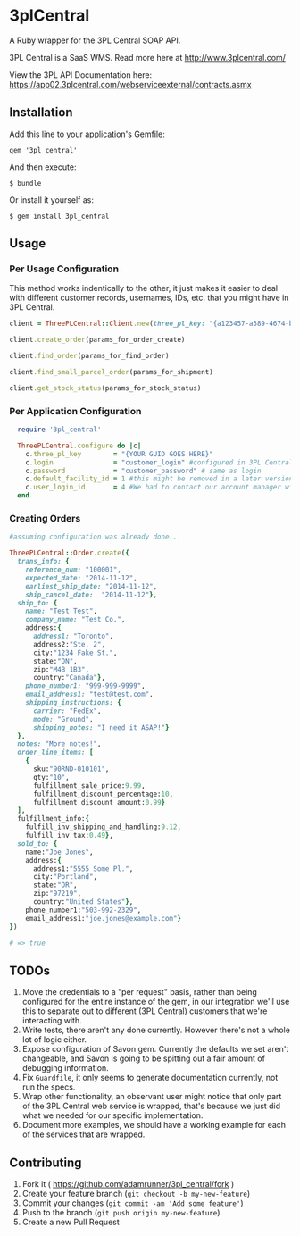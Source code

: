 # 3plCentral

A Ruby wrapper for the 3PL Central SOAP API.

3PL Central is a SaaS WMS. Read more here at http://www.3plcentral.com/

View the 3PL API Documentation here: https://app02.3plcentral.com/webserviceexternal/contracts.asmx
## Installation

Add this line to your application's Gemfile:

    gem '3pl_central'

And then execute:

    $ bundle

Or install it yourself as:

    $ gem install 3pl_central

## Usage

### Per Usage Configuration
This method works indentically to the other, it just makes it easier to deal with different customer records, usernames, IDs, etc. that you might have in 3PL Central.
```ruby
client = ThreePLCentral::Client.new(three_pl_key: "{a123457-a389-4674-bcdd-a646150aaf}", login: "3pluser"  , password: "3plpass", three_pl_id: "123")

client.create_order(params_for_order_create)

client.find_order(params_for_find_order)

client.find_small_parcel_order(params_for_shipment)

client.get_stock_status(params_for_stock_status)


```


### Per Application Configuration

```ruby
  require '3pl_central'

  ThreePLCentral.configure do |c|
    c.three_pl_key        = "{YOUR GUID GOES HERE}"
    c.login               = "customer_login" #configured in 3PL Central -> Customer -> Customer Users
    c.password            = "customer_password" # same as login
    c.default_facility_id = 1 #this might be removed in a later version, and we'll just look for the "Facility ID" on the order or item level.
    c.user_login_id       = 4 #We had to contact our account manager with 3PL Central to get this information.
  end

```
### Creating Orders

```ruby
#assuming configuration was already done...

ThreePLCentral::Order.create({
  trans_info: {
    reference_num: "100001",
    expected_date: "2014-11-12",
    earliest_ship_date: "2014-11-12",
    ship_cancel_date:  "2014-11-12"},
  ship_to: {
    name: "Test Test",
    company_name: "Test Co.",
    address:{
      address1: "Toronto",
      address2:"Ste. 2",
      city:"1234 Fake St.",
      state:"ON",
      zip:"M4B 1B3",
      country:"Canada"},
    phone_number1: "999-999-9999",
    email_address1: "test@test.com",
    shipping_instructions: {
      carrier: "FedEx",
      mode: "Ground",
      shipping_notes: "I need it ASAP!"}
  },
  notes: "More notes!",
  order_line_items: [
    {
      sku:"90RND-010101",
      qty:"10",
      fulfillment_sale_price:9.99,
      fulfillment_discount_percentage:10,
      fulfillment_discount_amount:0.99}
  ],
  fulfillment_info:{
    fulfill_inv_shipping_and_handling:9.12,
    fulfill_inv_tax:0.49},
  sold_to: {
    name:"Joe Jones",
    address:{
      address1:"5555 Some Pl.",
      city:"Portland",
      state:"OR",
      zip:"97219",
      country:"United States"},
    phone_number1:"503-992-2329",
    email_address1:"joe.jones@example.com"}
})

# => true
```
## TODOs
1. Move the credentials to a "per request" basis, rather than being configured for the entire instance of the gem, in our integration we'll use this to separate out to different (3PL Central) customers that we're interacting with.
1. Write tests, there aren't any done currently. However there's not a whole lot of logic either.
1. Expose configuration of Savon gem. Currently the defaults we set aren't changeable, and Savon is going to be spitting out a fair amount of debugging information.
1. Fix `Guardfile`, it only seems to generate documentation currently, not run the specs.
1. Wrap other functionality, an observant user might notice that only part of the 3PL Central web service is wrapped, that's because we just did what we needed for our specific implementation.
1. Document more examples, we should have a working example for each of the services that are wrapped.

## Contributing

1. Fork it ( https://github.com/adamrunner/3pl_central/fork )
2. Create your feature branch (`git checkout -b my-new-feature`)
3. Commit your changes (`git commit -am 'Add some feature'`)
4. Push to the branch (`git push origin my-new-feature`)
5. Create a new Pull Request
